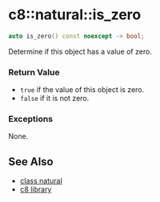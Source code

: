 # c8::natural::is\_zero #

```cpp
auto is_zero() const noexcept -> bool;
```

Determine if this object has a value of zero.

### Return Value ###

* `true` if the value of this object is zero.
* `false` if it is not zero.

### Exceptions ###

None.

## See Also ##

* [class natural](c8_natural)
* [c8 library](c8)

